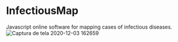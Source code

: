 # InfectiousMap
Javascript online software for mapping cases of infectious diseases. 
![Captura de tela 2020-12-03 162659](https://user-images.githubusercontent.com/48574280/101085953-efd0d180-358e-11eb-9586-df83f8eb7fd3.png)

